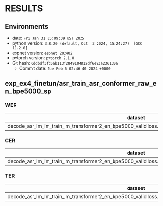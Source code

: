 <!-- Generated by scripts/utils/show_asr_result.sh -->
# RESULTS
## Environments
- date: `Fri Jan 31 05:09:39 KST 2025`
- python version: `3.8.20 (default, Oct  3 2024, 15:24:27)  [GCC 11.2.0]`
- espnet version: `espnet 202402`
- pytorch version: `pytorch 2.1.0`
- Git hash: `6ddbdf3fd5ab113f2849104812df6e93a236130a`
  - Commit date: `Tue Feb 6 02:46:40 2024 +0000`

## exp_ex4_finetun/asr_train_asr_conformer_raw_en_bpe5000_sp
### WER

|dataset|Snt|Wrd|Corr|Sub|Del|Ins|Err|S.Err|
|---|---|---|---|---|---|---|---|---|
|decode_asr_lm_lm_train_lm_transformer2_en_bpe5000_valid.loss.ave_asr_model_valid.acc.ave/test1Fix.example|5692|151962|96.3|3.0|0.7|0.6|4.3|23.8|

### CER

|dataset|Snt|Wrd|Corr|Sub|Del|Ins|Err|S.Err|
|---|---|---|---|---|---|---|---|---|
|decode_asr_lm_lm_train_lm_transformer2_en_bpe5000_valid.loss.ave_asr_model_valid.acc.ave/test1Fix.example|5692|829379|98.3|0.8|0.9|0.7|2.4|23.8|

### TER

|dataset|Snt|Wrd|Corr|Sub|Del|Ins|Err|S.Err|
|---|---|---|---|---|---|---|---|---|
|decode_asr_lm_lm_train_lm_transformer2_en_bpe5000_valid.loss.ave_asr_model_valid.acc.ave/test1Fix.example|5692|187150|95.8|2.5|1.6|0.7|4.8|23.8|

